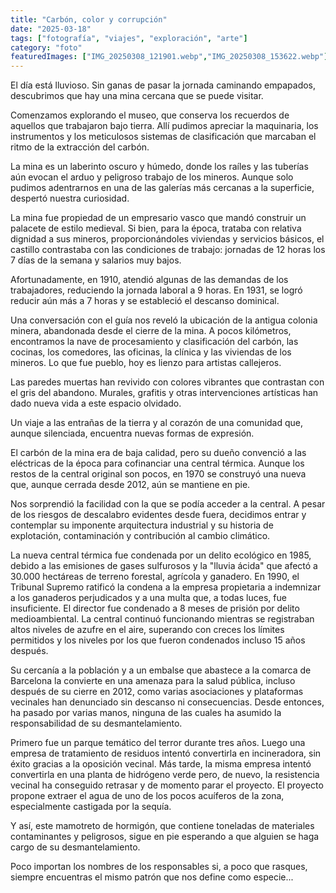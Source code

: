 ```yaml
---
title: "Carbón, color y corrupción"
date: "2025-03-18"
tags: ["fotografía", "viajes", "exploración", "arte"]
category: "foto"
featuredImages: ["IMG_20250308_121901.webp","IMG_20250308_153622.webp"]
---
```


El día está lluvioso. Sin ganas de pasar la jornada caminando empapados, descubrimos que hay una mina cercana que se puede visitar. 

Comenzamos explorando el museo, que conserva los recuerdos de aquellos que trabajaron bajo tierra. Allí pudimos apreciar la maquinaria, los instrumentos y los meticulosos sistemas de clasificación que marcaban el ritmo de la extracción del carbón.

La mina es un laberinto oscuro y húmedo, donde los raíles y las tuberías aún evocan el arduo y peligroso trabajo de los mineros. Aunque solo pudimos adentrarnos en una de las galerías más cercanas a la superficie, despertó nuestra curiosidad.

La mina fue propiedad de un empresario vasco que mandó construir un palacete de estilo medieval. Si bien, para la época, trataba con relativa dignidad a sus mineros, proporcionándoles viviendas y servicios básicos, el castillo contrastaba con las condiciones de trabajo: jornadas de 12 horas los 7 días de la semana y salarios muy bajos.

Afortunadamente, en 1910, atendió algunas de las demandas de los trabajadores, reduciendo la jornada laboral a 9 horas. En 1931, se logró reducir aún más a 7 horas y se estableció el descanso dominical.

Una conversación con el guía nos reveló la ubicación de la antigua colonia minera, abandonada desde el cierre de la mina. A pocos kilómetros, encontramos la nave de procesamiento y clasificación del carbón, las cocinas, los comedores, las oficinas, la clínica y las viviendas de los mineros. Lo que fue pueblo, hoy es lienzo para artistas callejeros.

Las paredes muertas han revivido con colores vibrantes que contrastan con el gris del abandono. Murales, grafitis y otras intervenciones artísticas han dado nueva vida a este espacio olvidado.

Un viaje a las entrañas de la tierra y al corazón de una comunidad que, aunque silenciada, encuentra nuevas formas de expresión.

El carbón de la mina era de baja calidad, pero su dueño convenció a las eléctricas de la época para cofinanciar una central térmica. Aunque los restos de la central original son pocos, en 1970 se construyó una nueva que, aunque cerrada desde 2012, aún se mantiene en pie.

Nos sorprendió la facilidad con la que se podía acceder a la central. A pesar de los riesgos de descalabro evidentes desde fuera, decidimos entrar y contemplar su imponente arquitectura industrial y su historia de explotación, contaminación y contribución al cambio climático.

La nueva central térmica fue condenada por un delito ecológico en 1985, debido a las emisiones de gases sulfurosos y la "lluvia ácida" que afectó a 30.000 hectáreas de terreno forestal, agrícola y ganadero. En 1990, el Tribunal Supremo ratificó la condena a la empresa propietaria a indemnizar a los ganaderos perjudicados y a una multa que, a todas luces, fue insuficiente. El director fue condenado a 8 meses de prisión por delito medioambiental. La central continuó funcionando mientras se registraban altos niveles de azufre en el aire, superando con creces los límites permitidos y los niveles por los que fueron condenados incluso 15 años después.

Su cercanía a la población y a un embalse que abastece a la comarca de Barcelona la convierte en una amenaza para la salud pública, incluso después de su cierre en 2012, como varias asociaciones y plataformas vecinales han denunciado sin descanso ni consecuencias. Desde entonces, ha pasado por varias manos, ninguna de las cuales ha asumido la responsabilidad de su desmantelamiento. 

Primero fue un parque temático del terror durante tres años. Luego una empresa de tratamiento de residuos intentó convertirla en incineradora, sin éxito gracias a la oposición vecinal. Más tarde, la misma empresa intentó convertirla en una planta de hidrógeno verde pero, de nuevo, la resistencia vecinal ha conseguido retrasar y de momento parar el proyecto. El proyecto propone extraer el agua de uno de los pocos acuíferos de la zona, especialmente castigada por la sequía.

Y así, este mamotreto de hormigón, que contiene toneladas de materiales contaminantes y peligrosos, sigue en pie esperando a que alguien se haga cargo de su desmantelamiento.

Poco importan los nombres de los responsables si, a poco que rasques, siempre encuentras el mismo patrón que nos define como especie... 